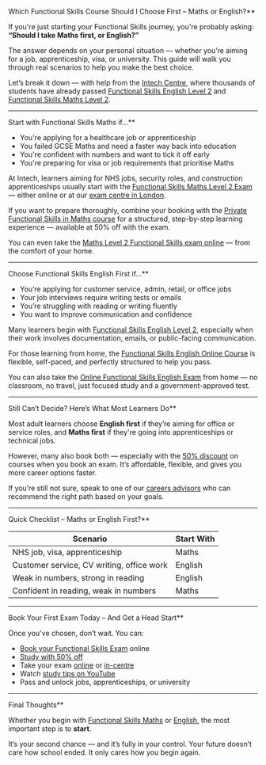 
 Which Functional Skills Course Should I Choose First – Maths or English?**

If you're just starting your Functional Skills journey, you're probably asking:
**“Should I take Maths first, or English?”**

The answer depends on your personal situation — whether you’re aiming for a job, apprenticeship, visa, or university. This guide will walk you through real scenarios to help you make the best choice.

Let’s break it down — with help from the [Intech Centre](https://www.intechcentre.com/about-us/), where thousands of students have already passed [Functional Skills English Level 2](https://www.intechcentre.com/courses/functional-skills-english-level-2-exam/) and [Functional Skills Maths Level 2](https://www.intechcentre.com/courses/functional-skills-maths-level-2-exam/).

---

Start with Functional Skills Maths if…**

* You're applying for a healthcare job or apprenticeship
* You failed GCSE Maths and need a faster way back into education
* You're confident with numbers and want to tick it off early
* You're preparing for visa or job requirements that prioritise Maths

At Intech, learners aiming for NHS jobs, security roles, and construction apprenticeships usually start with the [Functional Skills Maths Level 2 Exam](https://www.intechcentre.com/courses/functional-skills-maths-level-2-exam/) — either online or at our [exam centre in London](https://www.intechcentre.com/courses/in-centre-functional-skills-exams-in-london/).

If you want to prepare thoroughly, combine your booking with the [Private Functional Skills in Maths course](https://www.intechcentre.com/courses/private-functional-skills-in-maths/) for a structured, step-by-step learning experience — available at 50% off with the exam.

You can even take the [Maths Level 2 Functional Skills exam online](https://www.intechcentre.com/courses/online-functional-skills-maths-level-2-exam-2/) — from the comfort of your home.

---

Choose Functional Skills English First if…**

* You’re applying for customer service, admin, retail, or office jobs
* Your job interviews require writing tests or emails
* You’re struggling with reading or writing fluently
* You want to improve communication and confidence

Many learners begin with [Functional Skills English Level 2](https://www.intechcentre.com/courses/functional-skills-english-level-2-exam/), especially when their work involves documentation, emails, or public-facing communication.

For those learning from home, the [Functional Skills English Online Course](https://www.intechcentre.com/courses/functional-skills-english-online-course/) is flexible, self-paced, and perfectly structured to help you pass.

You can also take the [Online Functional Skills English Exam](https://www.intechcentre.com/courses/online-functional-skills-english-level-2-exam/) from home — no classroom, no travel, just focused study and a government-approved test.

---

Still Can’t Decide? Here’s What Most Learners Do**

Most adult learners choose **English first** if they’re aiming for office or service roles, and **Maths first** if they're going into apprenticeships or technical jobs.

However, many also book both — especially with the [50% discount](https://www.intechcentre.com/courses/functional-skills-course/) on courses when you book an exam. It’s affordable, flexible, and gives you more career options faster.

If you’re still not sure, speak to one of our [careers advisors](https://www.intechcentre.com/about-us/) who can recommend the right path based on your goals.

---

Quick Checklist – Maths or English First?**

| Scenario                                  | Start With |
| ----------------------------------------- | ---------- |
| NHS job, visa, apprenticeship             | Maths      |
| Customer service, CV writing, office work | English    |
| Weak in numbers, strong in reading        | English    |
| Confident in reading, weak in numbers     | Maths      |

---
Book Your First Exam Today – And Get a Head Start**

Once you've chosen, don’t wait. You can:

* [Book your Functional Skills Exam](https://www.intechcentre.com/book-functional-skills-exam/) online
* [Study with 50% off](https://www.intechcentre.com/courses/functional-skills-course/)
* Take your exam [online](https://www.intechcentre.com/courses/online-functional-skills-maths-level-2-exam-2/) or [in-centre](https://www.intechcentre.com/courses/in-centre-functional-skills-exams-in-london/)
* Watch [study tips on YouTube](https://www.youtube.com/@Intechcentre)
* Pass and unlock jobs, apprenticeships, or university

---

 Final Thoughts**

Whether you begin with [Functional Skills Maths](https://www.intechcentre.com/courses/functional-skills-maths-level-2-exam/) or [English](https://www.intechcentre.com/courses/functional-skills-english-level-2-exam/), the most important step is to **start**.

It’s your second chance — and it’s fully in your control.
Your future doesn’t care how school ended. It only cares how you begin again.




